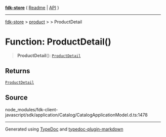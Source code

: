 [**fdk-store**](../../../README.md) ( [Readme](../../../README.md) \| [API](../../../API.md) )

---

[fdk-store](../../../API.md) > [product](../../README.md) > [<internal>](../README.md) > ProductDetail

# Function: ProductDetail()

> **ProductDetail**(): [`ProductDetail`](../type-aliases/type-alias.ProductDetail.md)

## Returns

[`ProductDetail`](../type-aliases/type-alias.ProductDetail.md)

## Source

node_modules/fdk-client-javascript/sdk/application/Catalog/CatalogApplicationModel.d.ts:1478

---

Generated using [TypeDoc](https://typedoc.org/) and [typedoc-plugin-markdown](https://www.npmjs.com/package/typedoc-plugin-markdown)
